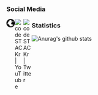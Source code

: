 ### Social Media

[<img align="left" alt="codeSTACKr.com" width="22px" src="https://raw.githubusercontent.com/iconic/open-iconic/master/svg/globe.svg" />](boskierp.pl)
[<img align="left" alt="codeSTACKr | YouTube" width="22px" src="https://cdn.jsdelivr.net/npm/simple-icons@v3/icons/youtube.svg" />](https://www.youtube.com/channel/UCYJC0MP6baor_QQQdsgsS2A?view_as=subscriber)
[<img align="left" alt="codeSTACKr | Twitter" width="22px" src="https://cdn.jsdelivr.net/npm/simple-icons@v3/icons/twitter.svg" />](https://twitter.com/MrTr4u)

### Statistics

![Anurag's github stats](https://github-readme-stats.vercel.app/api?username=anuraghazra&theme=chartreuse-dark&show_icons=true)

<!-- YOUTUBE:START -->
<!-- YOUTUBE:END -->

